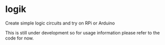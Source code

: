 # logik
Create simple logic circuits and try on RPi or Arduino

This is still under development so for usage information please refer to the code for now.
